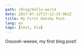 ```yaml
---
path: /blog/hello-world
date: 2017-07-12T17:12:33.962Z
title: My First Gatsby Post
lang: en
tags: [test, bla]
---
```

Oooooh-weeee, my first blog post!
